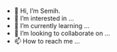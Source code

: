 - 👋 Hi, I’m Semih. 
- 👀 I’m interested in ...
- 🌱 I’m currently learning ...
- 💞️ I’m looking to collaborate on ...
- 📫 How to reach me ...

<!---
semihiseri/semihiseri is a ✨ special ✨ repository because its `README.md` (this file) appears on your GitHub profile.
You can click the Preview link to take a look at your changes.
--->
